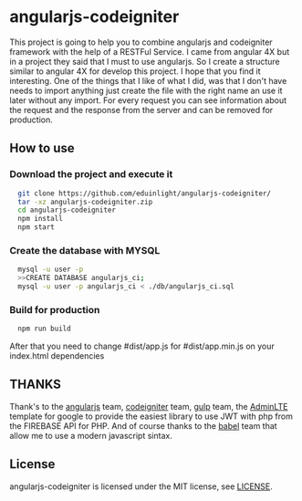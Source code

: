 # angularjs-codeigniter
This project is going to help you to combine angularjs and codeigniter framework with the help of a RESTFul Service. I came from angular 4X but in a project they said that I must to use angularjs. So I create a structure similar to angular 4X for develop this project. I hope that you find it interesting.
One of the things that I like of what I did, was that I don't have needs to import anything just create the file with the right name an use it later without any import. For every request you can see information about the request and the response from the server and can be removed for production.

## How to use

### Download the project and execute it

```bash
  git clone https://github.com/eduinlight/angularjs-codeigniter/
  tar -xz angularjs-codeigniter.zip
  cd angularjs-codeigniter
  npm install
  npm start
```

### Create the database with MYSQL

```bash
  mysql -u user -p
  >>CREATE DATABASE angularjs_ci;
  mysql -u user -p angularjs_ci < ./db/angularjs_ci.sql
```

### Build for production

```bash
  npm run build
```

After that you need to change #dist/app.js for #dist/app.min.js on your index.html dependencies

## THANKS

Thank's to the [angularjs](https://github.com/angular) team, [codeigniter](https://github.com/bcit-ci/CodeIgniter) team, [gulp](https://github.com/gulpjs/gulp) team, the [AdminLTE](https://github.com/almasaeed2010/AdminLTE) template for google to provide the easiest library to use JWT with php from the FIREBASE API for PHP. And of course thanks to the [babel](https://github.com/babel/babel) team that allow me to use a modern javascript sintax.

## License

angularjs-codeigniter is licensed under the MIT license, see
[LICENSE](https://github.com/eduinlight/angularjs-codeigniter/blob/master/LICENSE).
